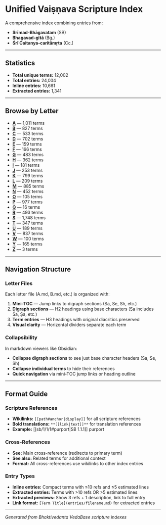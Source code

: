 # Unified Vaiṣṇava Scripture Index

A comprehensive index combining entries from:
- **Śrīmad-Bhāgavatam** (SB)
- **Bhagavad-gītā** (Bg.)
- **Śrī Caitanya-caritāmṛta** (Cc.)

---

## Statistics

- **Total unique terms:** 12,002
- **Total entries:** 24,004
- **Inline entries:** 10,661
- **Extracted entries:** 1,341

---

## Browse by Letter

- **[A](A.md)** — 1,011 terms
- **[B](B.md)** — 827 terms
- **[C](C.md)** — 533 terms
- **[D](D.md)** — 702 terms
- **[E](E.md)** — 159 terms
- **[F](F.md)** — 166 terms
- **[G](G.md)** — 483 terms
- **[H](H.md)** — 362 terms
- **[I](I.md)** — 181 terms
- **[J](J.md)** — 253 terms
- **[K](K.md)** — 799 terms
- **[L](L.md)** — 209 terms
- **[M](M.md)** — 885 terms
- **[N](N.md)** — 452 terms
- **[O](O.md)** — 105 terms
- **[P](P.md)** — 977 terms
- **[Q](Q.md)** — 16 terms
- **[R](R.md)** — 493 terms
- **[S](S.md)** — 1,748 terms
- **[T](T.md)** — 347 terms
- **[U](U.md)** — 189 terms
- **[V](V.md)** — 837 terms
- **[W](W.md)** — 100 terms
- **[Y](Y.md)** — 165 terms
- **[Z](Z.md)** — 3 terms

---

## Navigation Structure

### Letter Files
Each letter file (A.md, B.md, etc.) is organized with:

1. **Mini-TOC** — Jump links to digraph sections (Sa, Se, Sh, etc.)
2. **Digraph sections** — H2 headings using base characters (Sa includes Śa, Ṣa, etc.)
3. **Term entries** — H3 headings with original diacritics preserved
4. **Visual clarity** — Horizontal dividers separate each term

### Collapsibility
In markdown viewers like Obsidian:
- **Collapse digraph sections** to see just base character headers (Sa, Se, Sh)
- **Collapse individual terms** to hide their references
- **Quick navigation** via mini-TOC jump links or heading outline

---

## Format Guide

### Scripture References
- **Wikilinks:** `[[path#anchor|display]]` for all scripture references
- **Bold translations:** `**[[link|text]]**` for translation references
- **Example:** [[sb/1/1/1#purport|SB 1.1.1]] purport

### Cross-References
- **See:** Main cross-reference (redirects to primary term)
- **See also:** Related terms for additional context
- **Format:** All cross-references use wikilinks to other index entries

### Entry Types
- **Inline entries:** Compact terms with ≤10 refs and ≤5 estimated lines
- **Extracted entries:** Terms with >10 refs OR >5 estimated lines
- **Extracted previews:** Show 3 refs + 1 description, link to full entry
- **Link format:** `[Term Title](entries/filename.md)` for extracted entries

---

*Generated from Bhaktivedanta VedaBase scripture indexes*

